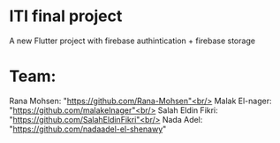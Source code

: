 # ITI final project

A new Flutter project with firebase authintication + firebase storage

  # Team:
  Rana Mohsen: "https://github.com/Rana-Mohsen"<br/>
  Malak El-nager: "https://github.com/malakelnager"<br/>
  Salah Eldin Fikri: "https://github.com/SalahEldinFikri"<br/>
  Nada Adel: "https://github.com/nadaadel-el-shenawy"
